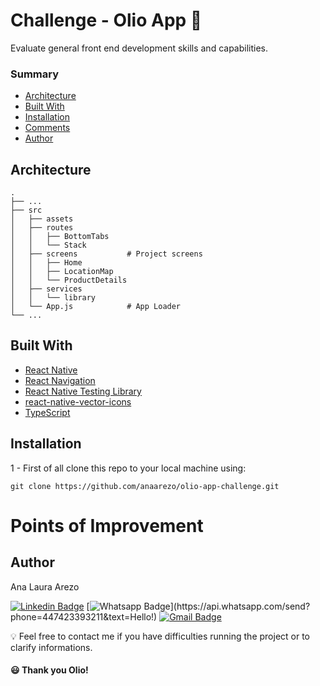 # Challenge - Olio App 🌱

Evaluate general front end development skills and capabilities.

### Summary

- [Architecture](#architecture)
- [Built With](#built-with)
- [Installation](#installation)
- [Comments](#comments)
- [Author](#author)

## Architecture

    .
    ├── ...
    ├── src
    │   ├── assets
    │   ├── routes
    │   │   ├── BottomTabs
    │   │   └── Stack
    │   ├── screens           # Project screens
    │   │   ├── Home
    │   │   ├── LocationMap
    │   │   └── ProductDetails
    │   ├── services
    │   │   └── library
    │   └── App.js            # App Loader
    └── ...

## Built With

- [React Native](https://reactnative.dev/)
- [React Navigation](https://reactnavigation.org/)
- [React Native Testing Library](https://callstack.github.io/react-native-testing-library/)
- [react-native-vector-icons](https://github.com/oblador/react-native-vector-icons)
- [TypeScript]()

## Installation

1 - First of all clone this repo to your local machine using:

```shell
git clone https://github.com/anaarezo/olio-app-challenge.git
```

# Points of Improvement

## Author

Ana Laura Arezo

[![Linkedin Badge](https://img.shields.io/badge/-LinkedIn-blue?style=flat-square&logo=Linkedin&logoColor=white&link=https://www.linkedin.com/in/anaarezo//)](https://www.linkedin.com/in/anaarezo/)
[![Whatsapp Badge](https://img.shields.io/badge/-Whatsapp-4CA143?style=flat-square&labelColor=4CA143&logo=whatsapp&logoColor=white&link=https://api.whatsapp.com/send?phone=447423393211&text=Hello!)](https://api.whatsapp.com/send?phone=447423393211&text=Hello!)
[![Gmail Badge](https://img.shields.io/badge/-Gmail-c14438?style=flat-square&logo=Gmail&logoColor=white&link=mailto:laura.arezo@gmail.com)](mailto:laura.arezo@gmail.com)

💡 Feel free to contact me if you have difficulties running the project or to clarify informations.

#### 😃 Thank you Olio!
